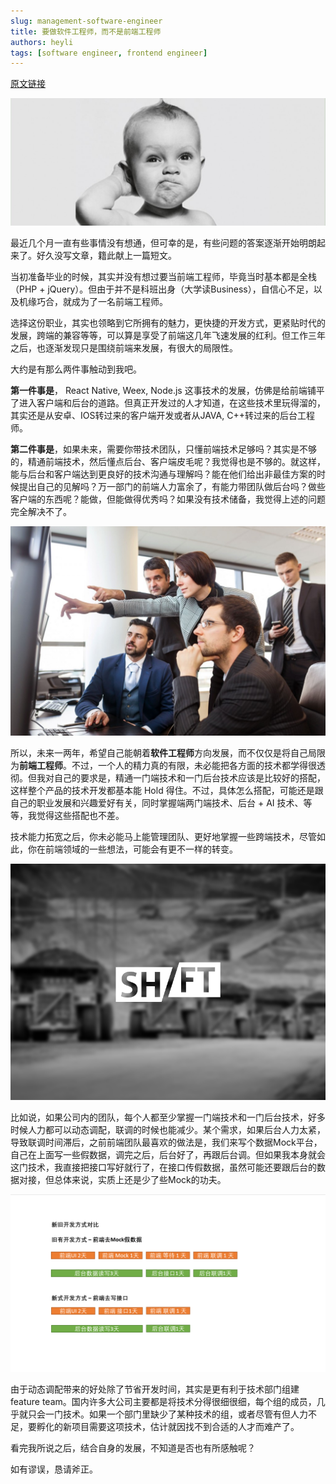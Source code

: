 ```yaml
---
slug: management-software-engineer
title: 要做软件工程师，而不是前端工程师
authors: heyli
tags: [software engineer, frontend engineer]
---
```


[原文链接](https://github.com/lcxfs1991/blog/issues/24)

![default](./1.jpeg)


最近几个月一直有些事情没有想通，但可幸的是，有些问题的答案逐渐开始明朗起来了。好久没写文章，籍此献上一篇短文。

当初准备毕业的时候，其实并没有想过要当前端工程师，毕竟当时基本都是全栈（PHP + jQuery）。但由于并不是科班出身（大学读Business），自信心不足，以及机缘巧合，就成为了一名前端工程师。

选择这份职业，其实也领略到它所拥有的魅力，更快捷的开发方式，更紧贴时代的发展，跨端的兼容等等，可以算是享受了前端这几年飞速发展的红利。但工作三年之后，也逐渐发现只是围绕前端来发展，有很大的局限性。

大约是有那么两件事触动到我吧。

**第一件事是**， React Native, Weex, Node.js 这事技术的发展，仿佛是给前端铺平了进入客户端和后台的道路。但真正开发过的人才知道，在这些技术里玩得溜的，其实还是从安卓、IOS转过来的客户端开发或者从JAVA, C++转过来的后台工程师。

**第二件事是**，如果未来，需要你带技术团队，只懂前端技术足够吗？其实是不够的，精通前端技术，然后懂点后台、客户端皮毛呢？我觉得也是不够的。就这样，能与后台和客户端达到更良好的技术沟通与理解吗？能在他们给出非最佳方案的时候提出自己的见解吗？万一部门的前端人力富余了，有能力带团队做后台吗？做些客户端的东西呢？能做，但能做得优秀吗？如果没有技术储备，我觉得上述的问题完全解决不了。

![image](./2.png)

所以，未来一两年，希望自己能朝着**软件工程师**方向发展，而不仅仅是将自己局限为**前端工程师**。不过，一个人的精力真的有限，未必能把各方面的技术都学得很透彻。但我对自己的要求是，精通一门端技术和一门后台技术应该是比较好的搭配，这样整个产品的技术开发都基本能 Hold 得住。不过，具体怎么搭配，可能还是跟自己的职业发展和兴趣爱好有关，同时掌握端两门端技术、后台 + AI 技术、等等，我觉得这些搭配也不差。

技术能力拓宽之后，你未必能马上能管理团队、更好地掌握一些跨端技术，尽管如此，你在前端领域的一些想法，可能会有更不一样的转变。

![image](./3.png)

比如说，如果公司内的团队，每个人都至少掌握一门端技术和一门后台技术，好多时候人力都可以动态调配，联调的时候也能减少。某个需求，如果后台人力太紧，导致联调时间滞后，之前前端团队最喜欢的做法是，我们来写个数据Mock平台，自己在上面写一些假数据，调完之后，后台好了，再跟后台调。但如果我本身就会这门技术，我直接把接口写好就行了，在接口传假数据，虽然可能还要跟后台的数据对接，但总体来说，实质上还是少了些Mock的功夫。

![image](./4.png)

由于动态调配带来的好处除了节省开发时间，其实是更有利于技术部门组建 feature team。国内许多大公司主要都是将技术分得很细很细，每个组的成员，几乎就只会一门技术。如果一个部门里缺少了某种技术的组，或者尽管有但人力不足，要孵化的新项目需要这项技术，估计就因找不到合适的人才而难产了。

看完我所说之后，结合自身的发展，不知道是否也有所感触呢？

如有谬误，恳请斧正。


